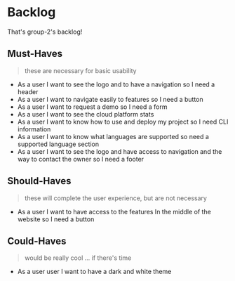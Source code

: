# Backlog

That's group-2's backlog!

## Must-Haves

> these are necessary for basic usability

- As a user I want to see the logo and to have a navigation so I need a header
- As a user I want to navigate easily to features so I need a button
- As a user I want to request a demo so I need a form
- As a user I want to see the cloud platform stats
- As a user I want to know how to use and deploy my project so I need CLI
  information
- As a user I want to know what languages are supported so need a supported
  language section
- As a user I want to see the logo and have access to navigation and the way to
  contact the owner so I need a footer

## Should-Haves

> these will complete the user experience, but are not necessary

- As a user I want to have access to the features In the middle of the website
  so I need a button

## Could-Haves

> would be really cool ... if there's time

- As a user user I want to have a dark and white theme
